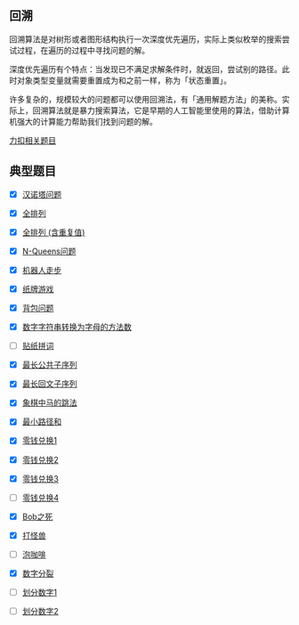 ## 回溯

回溯算法是对树形或者图形结构执行一次深度优先遍历，实际上类似枚举的搜索尝试过程，在遍历的过程中寻找问题的解。

深度优先遍历有个特点：当发现已不满足求解条件时，就返回，尝试别的路径。此时对象类型变量就需要重置成为和之前一样，称为「状态重置」。

许多复杂的，规模较大的问题都可以使用回溯法，有「通用解题方法」的美称。实际上，回溯算法就是暴力搜索算法，它是早期的人工智能里使用的算法，借助计算机强大的计算能力帮助我们找到问题的解。

[力扣相关题目](https://leetcode.cn/tag/backtracking/problemset/)


## 典型题目

- [x] [汉诺塔问题](hanota.py)
  
- [x] [全排列](permutations.py)

- [x] [全排列 (含重复值)](permutations_v2.py)

- [x] [N-Queens问题](../greedy/n_queens.py)

- [x] [机器人走步](../dp/robot_walk.py)

- [x] [纸牌游戏](../dp/cards_in_line.py)

- [x] [背包问题](../dp/knapsack.py)

- [x] [数字字符串转换为字母的方法数](../dp/convert_to_letter_string.py)

- [ ] [贴纸拼词](../dp/stickers_to_spell_word.py)

- [x] [最长公共子序列](../dp/longest_common_subsequence.py)

- [x] [最长回文子序列](../dp/longest_palindromic_subsequence.py)

- [x] [象棋中马的跳法](../dp/horse_jump.py)

- [x] [最小路径和](../dp/min_path_sum.py)

- [x] [零钱兑换1](../dp/min_coins_no_limit.py)

- [x] [零钱兑换2](../dp/coins_way_every_paper_different.py)

- [x] [零钱兑换3](../dp/coins_way_no_limit.py)

- [ ] [零钱兑换4](../dp/coins_way_same_value_same_papper.py)

- [x] [Bob之死](../dp/bob_die.py)

- [x] [打怪兽](../dp/kill_monster.py)

- [ ] [泡咖啡](../dp/coffee.py)

- [x] [数字分裂](../dp/split_number.py)

- [ ] [划分数字1](../dp/split_sum_closed.py)

- [ ] [划分数字2](../dp/split_sum_closed_size_half.py)
